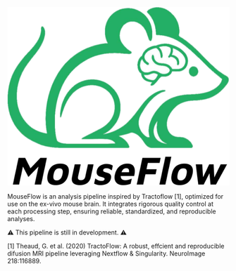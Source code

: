 ![image](assets/logo_bg.png)

MouseFlow is an analysis pipeline inspired by Tractoflow [1], optimized for use on the ex-vivo mouse brain. It integrates rigorous quality control at each processing step, ensuring reliable, standardized, and reproducible analyses.

:warning: This pipeline is still in development. :warning:

[1] Theaud, G. et al. (2020) TractoFlow: A robust, effcient and reproducible difusion MRI pipeline leveraging Nextflow & Singularity. NeuroImage 218:116889.

